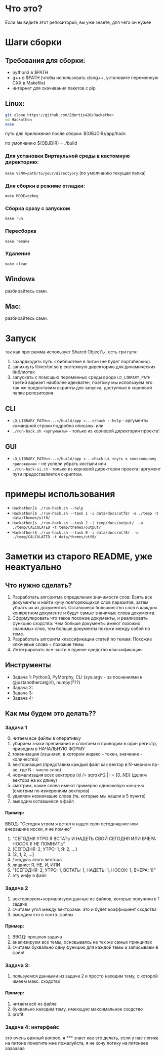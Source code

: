 # Что это? 
Если вы видите этот репозиторий, вы уже знаете, для чего он нужен
# Шаги сборки
## Требования для сборки:
* python3 в \$PATH
* g++ в $PATH (чтобы использовать clang++, установите переменную CXX в Makefile)
* интернет для скачивания пакетов с pip
## Linux:
```sh
git clone https://github.com/Zdertis420/Hackathon
cd Hackathon
make
```
путь для приложения после сборки: $(OBJDIR)/app/hack

по умолчанию $(OBJDIR) = ./build

### Для установки Виртаульной среды в кастомную директорию:
`make VENV=path/to/your/directyory` (по умолчанию текущая папка)
### Для сборки в режиме отладки:
`make MODE=debug`
### Сборка сразу с запуском
`make run`
### Пересборка
`make remake`
### Удаление
`make clean`
## Windows
разбирайтесь сами.
## Mac:
разбирайтесь сами.

# Запуск
так как программа использует Shared Object'ы, есть три путя:
1. захардкодить путь к библиотеке в питон (не будет портабельно). 
2. запихнуть libvector.so в системную директорию для динамических библиотек
3. запускать с помощью переменных среды вроде `LD_LIBRARY_PATH`
третий вариант наиболее адекватен, поэтому мы используем его.
так же предоставим скрипты для запуска, доступные в корневой папке репозитория
## CLI
* `LD_LIBRARY_PATH=<...>/build/app <...>/hack --help` - аргументы командной строки подробно описаны.
или
* `./run-hack.sh <аргументы>` - только из корневой директории проекта!
## GUI
* `LD_LIBRARY_PATH=<...>/build/app <...>hack-ui <путь к конскольному приложению>` - не успели убрать костыли
или
* `./run-hack-ui.sh` - только из корневой директории проекта! аргумент пути предоставляется скриптом.
# примеры использования
* `Hachathon]$ ./run-hach.sh --help`
* `Hackathon]$ ./run-hack.sh --task 1 -i data/docs/utf8/ -o ./temp -t data/themes/utf8/`
* `Hackathon]$ ./run-hack.sh --task 2 -i temp/docs/output/  -o ./temp/CALCULATED -t temp/themes/output/`
* `Hackathon]$ ./run-hack.sh --task 0 -i data/docs/utf8/  -o ./temp/CALCULATED -t data/themes/utf8/`




# Заметки из старого README, уже неактуально
## Что нужно сделать?
1. Разработать алгоритма определения значимости слов:
   Взять все документы и найти кучу повторяющихся слов паразитов, затем убрать их из документов. 
   Оставшиеся большинство слов в каждом конкретном документе и будут самые значимые слова документа.
2. Сформулировать что такое похожие документы, и реализовать функцию сходства:
   Чем больше документы имеют похожих значимых слов, тем больше документы похожи между собой по теме.
3. Разработать алгоритм классификации статей по темам:
   Похожие ключевые слова = похожие темы
4. Интегрировать все части в единое средство классификации.

## Инструменты
* Задачa 1: Python3, PyMorphy, CLI (sys.argv - за поснениями к @justanothercatgirl), numpy(???)
* Задача 2: 
* Задача 3: 
* Задача 4: 
## Как мы будем это делать??
### Задача 1
0. читаем все файлы в оперативку
1. убираем знаки препинания и сплитаем и приводим в один регистр, приводим в НАЧАЛЬНУЮ ФОРМУ
2. токенизация (хэш-мап, в котором индекс - токен, значение - количество)
3. векторизация (представим каждый файл как вектор в N-мерном пр-ве, где N - число слов)
4. нормализация всех векторов (xi /= sqrt(xi^2 | i = [0..N])) (делим вектора на их длину)
5. смотрим, какие слова имеют примерно одинаковую конц-ию (смотрим по измерениям векторов)
6. удаляем незначащие слова (те, которые мы нашли в 5 пункте)
7. выводим оставшееся в файл
#### Пример: 
ВВОД: "Сегодня утром я встал и надел свои сегодняшние или вчерашние носки, я не помню"
1. "СЕГОДНЯ УТРО Я ВСТАТЬ И НАДЕТЬ СВОЙ СЕГОДНЯ ИЛИ ВЧЕРА НОСОК Я НЕ ПОМНИТЬ"
2. {СЕГОДНЯ: 2, УТРО: 1, Я: 2, ...}
3. [2, 1, 2, ...] 
4. / модуль этого вектора
5. лишние: Я, НЕ, И, ИЛИ
6. "{СЕГОДНЯ: 2, УТРО: 1, ВСТАТЬ: 1, НАДЕТЬ: 1, НОСОК: 1, ВЧЕРА: 1}"
7. эту инфу в файл
### Задача 2
1. векторизуем+нормализуем данные из файлов, которые получили в 1 задаче
2. считаем угол между векторами: это и будет коэффициент сходства
3. выводим это в соотв. файлы
#### Пример:
1. ВВОД: прошлая задача
2. анализируем все темы, основываясь на тех же самых принципах
3. считаем буквально одну функцию для каждой темы и записываем в файл\
### Задача 3:
1. пользуемся данными из задачи 2 и просто находим тему, с которой имеем макс. сходство
#### Пример:
1. читаем всё из файла
2. буквально находим тему, имеющую максимальное сходство
3. profit
### Задача 4: интерфейс
это очень важный вопрос,  я *** знает как это делать, если у нас логика на питоне
помогите мне пожалуйста, я не хочу логику на питонеее аааааааа
